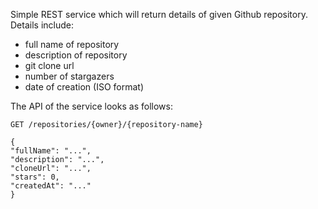 Simple REST service which will return details of given Github repository. Details include:
* full name of repository
* description of repository
* git clone url
* number of stargazers
* date of creation (ISO format)

The API of the service looks as follows:

``
GET /repositories/{owner}/{repository-name}
``
```
{
"fullName": "...",
"description": "...",
"cloneUrl": "...",
"stars": 0,
"createdAt": "..."
}
```

